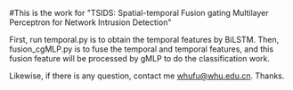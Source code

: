 #This is the work for "TSIDS: Spatial-temporal Fusion gating Multilayer Perceptron for Network Intrusion Detection"

First, run temporal.py is to obtain the temporal features by BiLSTM.
Then, fusion_cgMLP.py is to fuse the temporal and temporal features, and this fusion feature will be processed by gMLP to do the classification 
work.


Likewise, if there is any question, contact me whufu@whu.edu.cn. Thanks.

